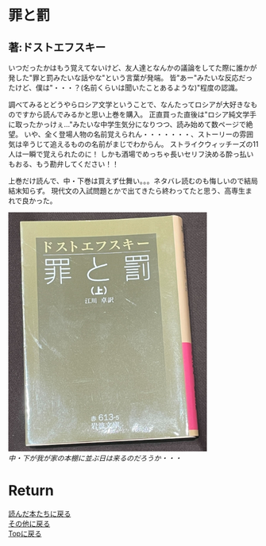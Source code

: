 # 罪と罰
## 著:ドストエフスキー

いつだったかはもう覚えてないけど、友人達となんかの議論をしてた際に誰かが発した"罪と罰みたいな話やな"という言葉が発端。
皆"あー"みたいな反応だったけど、僕は"・・・？(名前くらいは聞いたことあるような)"程度の認識。

調べてみるとどうやらロシア文学ということで、なんたってロシアが大好きなものですから読んでみるかと思い上巻を購入。
正直買った直後は"ロシア純文学手に取ったかっけぇ..."みたいな中学生気分になりつつ、読み始めて数ページで絶望。
いや、全く登場人物の名前覚えられん・・・・・・・、ストーリーの雰囲気は辛うじて追えるものの名前がまじでわからん。
ストライクウィッチーズの11人は一瞬で覚えられたのに！
しかも酒場でめっちゃ長いセリフ決める酔っ払いもおる、もう勘弁してください！！

上巻だけ読んで、中・下巻は買えず仕舞い。。。ネタバレ読むのも悔しいので結局結末知らず。
現代文の入試問題とかで出てきたら終わってたと思う、高専生まれで良かった。

<p>
<img src="./image/sin.png" width="400px" title="sin"><br>
<em>中・下が我が家の本棚に並ぶ日は来るのだろうか・・・</em>
</p>


# Return
[読んだ本たちに戻る](../book_log.md)<br>
[その他に戻る](../others.md)<br>
[Topに戻る](https://motoyashinozaki.github.io/minidora/)